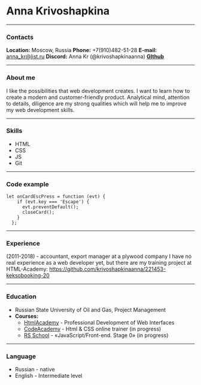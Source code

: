 # Anna Krivoshapkina
***
### Contacts
**Location:** Moscow, Russia
**Phone:** +7(910)482-51-28
**E-mail:** anna_kr@list.ru
**Discord:** Anna Kr (@krivoshapkinaanna)
**[GIthub](https://github.com/krivoshapkinaanna)**
***

### About me
I like the possibilities that web development creates. I want to learn how to create a modern and customer-friendly product. 
Analytical mind, attention to details, diligence are my strong qualities which will help me to improve my web development skills. 
***

### Skills
* HTML
* CSS
* JS
* Git
***

### Code example
```
let onCardEscPress = function (evt) {
    if (evt.key === 'Escape') {
      evt.preventDefault();
      closeCard();
    }
  };
```
***

### Experience
(2011-2018) - accountant, export manager at a plywood company
I have no real experience as a web developer yet, but there are my training project at HTML-Academy:  https://github.com/krivoshapkinaanna/221453-keksobooking-20
***

### Education
+ Russian State University of Oil and Gas, Project Management
+ **Courses:**
    * [HtmlAcademy](https://htmlacademy.ru/) - Professional Development
of Web Interfaces
    * [CodeAcademy](https://www.codecademy.com/) - Html & CSS online trainer (in progress)
    * [RS School](https://app.rs.school/) - «JavaScript/Front-end. Stage 0» (in progress)
***

### Language
* Russian - native
* English - Intermediate level


